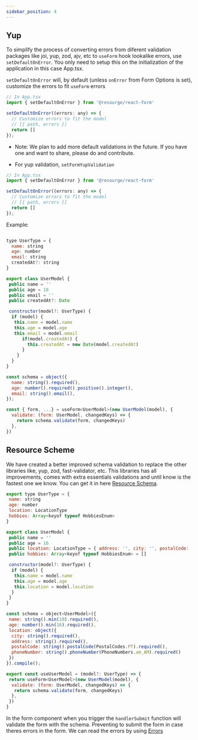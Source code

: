 ```yaml
---
sidebar_position: 4
---
```



## Yup

To simplify the process of converting errors from diferent validation packages like joi, yup, zod, ajv, etc to `useForm` hook lookalike errors, use `setDefaultOnError`. You only need to setup this on the initialization of the application in this case App.tsx.

`setDefaultOnError` will, by default (unless `onError` from Form Options is set), customize the errors to fit `useForm` errors

```javascript
// In App.tsx
import { setDefaultOnError } from '@resourge/react-form'

setDefaultOnError((errors: any) => {
  // Customize errors to fit the model 
  // [{ path, errors }]
  return []
});
```

- Note: We plan to add more default validations in the future. If you have one and want to share, please do and contribute.

- For yup validation, `setFormYupValidation`

```javascript
// In App.tsx
import { setDefaultOnError } from '@resourge/react-form'

setDefaultOnError((errors: any) => {
  // Customize errors to fit the model 
  // [{ path, errors }]
  return []
});
```

Example:

```javascript

type UserType = {
  name: string
  age: number
  email: string
  createdAt?: string
}

export class UserModel {
 public name = ''
 public age = 18
 public email = ''
 public createdAt?: Date

 constructor(model?: UserType) {
  if (model) {
   this.name = model.name
   this.age = model.age
   this.email = model.email
      if(model.createdAt) {
        this.createdAt = new Date(model.createdAt)
      }
    }   
  }
}

const schema = object({
  name: string().required(),
  age: number().required().positive().integer(),
  email: string().email(),
});

const { form, ...} = useForm<UserModel>(new UserModel(model), {
  validate: (form: UserModel, changedKeys) => {
    return schema.validate(form, changedKeys)
  },
})

```

## Resource Scheme

We have created a better improved schema validation to replace the other libraries like, yup, zod, fast-validator, etc.
This libraries has all improvements, comes with extra essentials validations and until know is the fastest one we know.
You can get it in here <a href="https://resourge-schema-validator.netlify.app/">Resource Schema</a>.

```javascript
export type UserType = {
 name: string
 age: number
 location: LocationType
 hobbies: Array<keyof typeof HobbiesEnum>
}

export class UserModel {
 public name = ''
 public age = 16
 public location: LocationType = { address: '', city: '', postalCode: '', phoneNumber: '' }
 public hobbies: Array<keyof typeof HobbiesEnum> = []

 constructor(model?: UserType) {
  if (model) {
   this.name = model.name
   this.age = model.age
   this.location = model.location
  }
 }
}

const schema = object<UserModel>({
 name: string().min(10).required(),
 age: number().min(16).required(),
 location: object({
  city: string().required(),
  address: string().required(),
  postalCode: string().postalCode(PostalCodes.PT).required(),
  phoneNumber: string().phoneNumber(PhoneNumbers.am_AM).required()
 })
}).compile();

export const useUserModel = (model?: UserType) => {
 return useForm<UserModel>(new UserModel(model), {
  validate: (form: UserModel, changedKeys) => {
   return schema.validate(form, changedKeys)
  },
 })
}
```

In the form component when you trigger the `handlerSubmit` function will validate the form with the schema.
Preventing to submit the form in case theres errors in the form.
We can read the errors by using <a href="/docs/api/Form%20actions#geterrors">Errors</a>
